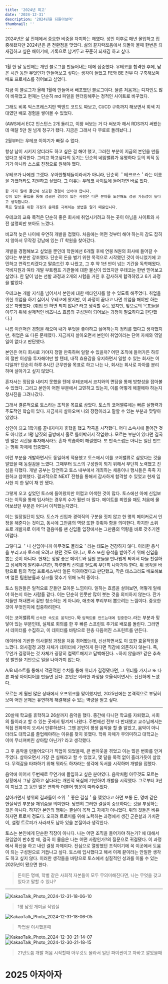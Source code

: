 ```yaml
---
title: '2024년 회고'
date: '2024-12-31'
description: '2024년을 되돌아보며'
thumbnail: ''
---
```


2024년은 삶 전체에서 중요한 비중을 차지하는 해였다.
성인 이후로 매년 몰입하고 집중해왔지만 2024년은 큰 전환점을 맞았다.
삶의 끝자락쯔음에서 되돌아 볼때 한번은 되새김하고 싶은 해이기에, 기록으로 남겨두고 꾸준히 되새김 하고 싶다.

---

1월 한 달 동안에는 개인 블로그를 만들어내는 데에 집중했다.
우테코를 합격한 후에, 남은 시간 동안 무엇인가 만들어보고 싶다는 생각이 들었고 FE와 BE 전부 다 구축해보며 배포 프로세스를 겪어보고 싶었다.

지금 이 블로그가 올해 1월에 만들어서 배포했던 블로그이다.
물론 처음과는 디자인도 많이 바뀌었고 현재는 단순히 md 파일을 렌더링해주는 정적인 사이트로 바꾸었다.

그래도 비록 익스프레스지만 백엔드 코드도 짜보고, CI/CD 구축까지 해보면서 회색 지대였던 배포 경험을 쌓아볼 수 있었다.

(AWS에서 EC2 인스턴스 2개 돌리고, 이왕 써보는 거 다 써보자 해서 RDS까지 써봤는데 매달 5만 원 넘게 청구가 됐다. 지금은 그래서 다 무료로 돌려놨다..)

2월부터는 우테코 이야기가 빠질 수 없다.

항상 남이 시키지 않더라도 하고 싶은 걸 해야 했고, 그러한 부분이 지금의 본인을 만들었다고 생각한다.
그리고 하고싶다의 동기는 단순히 네임밸류가 유명하다 등의 외적 동기가 아니라 스스로 진정으로 원해야 했다.

우테코가 나에겐 그랬다.
우아한형제들이라서가 아니라, 단순히 ＇테크코스＇라는 이름을 가졌더라도 지원하고 싶었다.
그 이유는 우테코 사이트에 들어가면 바로 있다.

```
한 가지 일에 몰입해 성공한 경험이 있어야 합니다.
깊이 있는 몰입을 통해 성공한 경험이 있는 사람은 다른 분야를 도전해도 성공 가능성이 높다고 생각합니다.
목표 달성을 위한 과정과 문제를 극복하는 방법을 알기 때문입니다.
```

우테코의 교육 목적은 단순히 좋은 회사에 취업시키려고 하는 곳이 아님을 사이트와 사전 설명회만 보아도 느꼈다.

비교적 늦은 나이에 우연히 개발을 접했다.
처음에는 어떤 것부터 해야 하는지 감도 잡히지 않아서 무작정 강남에 있는 IT 학원을 찾아갔다.

개발을 경험해보고 싶었을 뿐인데 학원에선 6개월 후에 연봉 N원의 회사에 들어갈 수 있다는 부분만 강조했다.
단순히 돈을 벌기 위한 목적으로 시작했던 것이 아니었기에 고민하고 연락드리겠다고 말씀드린 후 나왔고, 그 후 약 1년 반이 넘는 기간을 독학해왔다.
국비지원과 여타 개발 부트캠프 기관들에 대한 불신이 있었지만 우테코는 한번 믿어보고 싶었다.
한 달이 넘는 선발 과정과 2개의 시험을 거친 후 감사하게 합격하였고 6기 과정을 밟았다.

우테코는 개발 지식을 넘어서서 본인에 대한 메타인지를 할 수 있도록 해주었다.
취업을 위한 취업을 하기 싫어서 우테코에 왔지만, 이 과정이 끝나고 나면 취업을 해야만 하는 것은 자명했다.
(취업 안 하면 되지 않나? 라고 생각할 수도 있지만, 앞으로의 목표들을 이루기 위해 실제적인 비즈니스 흐름의 구성원이 되어보는 과정이 필요하다고 판단했다.)

나름 이런저런 경험을 해오며 내가 무엇을 좋아하고 싫어하는지 정리를 했다고 생각했지만, 취업은 또 다른 문제였다.
지금까지 살아오면서 본인이 취업이라는 단어 자체와 엮일 일이 없다고 판단했다.

본인은 어디 회사로 가야지 정말 만족하며 일할 수 있을까?
어떤 조직에 들어가든 하루의 절반 이상을 투자해야만 할 텐데, 내적 효용감을 유지하면서 일할 수 있는 회사는 어디일까?
단순히 하루 8시간 근무만을 목표로 하고 나는 나, 회사는 회사로 자아를 분리하며 살아가고 싶지 않았다.

혼자서는 정답을 내리지 못했을 텐데 우테코에서 코치와의 면담을 통해 방향성을 잡아볼 수 있었다.
그리고 본인이 어떤 부분에서 고민하고 있는지, 이를 어떻게 해결해야 하는지 청사진을 그려나갔다.

그래서 결론적으로 토스라는 조직을 목표로 삼았다.
토스의 코어밸류에는 빠른 실행력과 주도적인 학습이 있다.
지금까지 살아오며 나의 장점이라고 말할 수 있는 부분과 맞닿아있었다.

성인이 되고 1학기를 끝내자마자 휴학을 했고 작곡을 시작했다.
어디 소속사에 들어간 것도 아니었고 1평 남짓의 골방에서 홀로 틀어박혀서 작업했다.
모르는 부분이 있다면 결국엔 많은 시간을 투자해서라도 혼자 학습하며 해결했다.
또 만족스럽든 아니든 일단 만드는 행위 자체에 집중했다.

이런 부분을 개발하면서도 동일하게 적용했고 토스에서 이를 코어밸류로 삼았다는 것을 알았을 때 동질감을 느꼈다.
그때부터 토스의 구성원이 되기 위해서 부단히 노력했고 진심을 다했다.
개발 공부는 당연하고 토스 내부에서 개최하는 채용이나 행사들은 족족 지원하고 참여했다.
결과적으로 NEXT 전형을 통해서 감사하게 합격할 수 있었고 현재 입사한 지 한 달이 채 안 됐다.

그렇게 오고 싶었던 토스에 들어왔지만 어렵고 어색한 것이 많다.
토스에선 아예 신입보다는 이직을 통해 입사하는 경우의 수가 훨씬 더 많다.
메이트를 뵈었을 때도 처음에 물어보셨던 부분은 어디서 이직했는지였다.

이는 일장일단이 있다.
토스가 신입과 경력직의 구분을 짓지 않고 한 명의 메이커로서 인정을 해준다는 것이고, 동시에 그만큼의 역량 또한 갖춰야 함을 의미한다.
하지만 소위 프로 개발자로 이제 막 걸음마를 뗀 신입들 입장에서는 그만큼의 역량을 바로 갖추기엔 어렵다.

그렇다고 ＇나 신입이니까 아무것도 몰라요＇라는 태도는 건강하지 않다.
이러한 응석을 부리고자 토스에 오려고 했던 것도 아니고, 토스 또한 응석을 받아주기 위해 신입을 뽑는 것이 아니다.
현재는 정말 좋은 메이트와 팀원 분들을 만나뵙게 되어서 다들 친절하고 섬세하게 알려주시지만, 하루빨리 신뢰를 얻도록 부단히 나아가야 한다.
위 생각을 바탕으로 팀의 작업 프로세스부터 얼른 익혀야겠다고 판단했고, 작은 태스크라도 배포해보며 얼른 팀원분들과 싱크를 맞추기 위해 노력 중이다.

토스 팀원들은 일적으로 꾼들만 모아둔 느낌이다.
일하는 흐름을 살펴보면, 어떻게 일해야 하는지 아는 사람들 같다.
이는 단순히 인풋만 많이 붓는 것을 의미하지 않는다.
잔가지들만 쳐내면서 겉만 청소하는 게 아니라, 애초에 뿌리부터 뽑으려는 느낌이다.
중요한 것이 무엇인지에 집중하려한다.

이는 코어밸류의 `신속한 속도로 움직인다.`와 `임팩트를 만드는데에 집중한다.`라는 부분과 맞닿아 있는 부분인데, 실제로 회의를 한 후 빠른 스프린트 주기로 배포를 돌린다.
그러면서 데이터를 수집하고, 이 데이터를 바탕으로 한층 다듬어진 스프린트를 만든다.

데이터에 기반한 의사결정 과정을 처음 겪어봤는데, 신선하면서도 이 또한 효율적임을 느꼈다.
의사결정 과정 자체가 데이터에 기반하게 된다면 직감에 의존하지 않는다.
즉, 무언가 결정하는 것 자체가 굉장히 컴팩트해지고 담백해진다.
~하지 않을까? 같은 추측성 발언을 기반으로 일을 나아가지 않는다.

A/B 테스트를 통해서 객관적인 수치를 통해 위너가 결정됐다면, 그 위너를 가지고 또 다른 파생 아이디어를 만들면 된다.
본인은 이러한 과정을 효율적이면서도 신선하게 느꼈다.

모르는 게 훨씬 많은 상태에서 오프위크를 맞이했지만, 2025년에는 본격적으로 부딪혀보며 어떤 문제든 유연하게 해결해낼 수 있는 역량을 얻고 싶다.

---

20살때 학교를 휴학하고 26살까지 음악을 했다.
중간에 다니던 학교를 자퇴했고, 사회의 틀이라고 할 수 있는 곳에서 튕겨져 나왔다.
주변에선 전부 다 반대했고 교수님께서는 직접 전화까지 오셔서 만류하셨다.
그땐 본인이 평생 음악을 할 줄 알았고, 음악이 아니더라도 대학교를 졸업해야하는 이유를 찾지 못했다.
학위 자체가 무의미하고 대학교는 이미 무너져버린 상아탑 아닌가? 라고 생각했다.

그 후 음악을 만들어오다가 직업이 되었을때, 큰 번아웃을 겪었고 이는 많은 변화를 안겨주었다.
살아오면서 가장 큰 실패라고 할 수 있었고, 몇 달을 목적 없이 흘러가듯이 살았다.
무력감을 타파하기 위해 뭐라도 하자라는 생각에 독서를 시작하며 개발을 접했다.

음악에 이어서 두번째로 무언가에 몰입하고 싶은 분야였다.
음악처럼 아무것도 모르는 상황에서 그냥 잘하고 싶다라는 개인적 욕심에 기반하여 개발을 시작했다.
그로부터 3년이 지났고 그 동안 많은 변화와 더불어 행운이 따라주었다.

살아가면서 행위의 결과들이 소위 ＇좋은 결실＇을 맺었다고 하면 보통 돈, 명예 같은 현실적인 부분을 채워줌을 의미한다.
당연히 그러한 결실이 중요하다는 것을 부정하는 것은 아니다. 하지만 본인의 행위는 결실이 목적 그 자체가 아니었다.
위의 것들은 비유하자면 트로피 정도다.
오히려 트로피를 위해 노력하는 과정에서 생긴 굳은살과 가치관이, 설령 트로피가 사라져도 남아 있을 본질이라 생각한다.

토스는 본인에게 단순한 직장이 아니다.
나는 어떤 조직을 들어가야 하는가? 에 대해서 끊임없이 반추할 때, 결국 이 물음은 나는 어떤 사람인가?의 질문으로 귀결됐다.
이 과정에서 확신을 하고 내린 결정 자체이다.
진심으로 열망했던 조직이기에 꼭 이곳에서 도움이 되는 구성원으로 거듭나고 싶다.
토스에 입사했다고 해서 이제 끝이라는 안일한 생각도 하고 싶지 않다.
이러한 생각들을 바탕으로 토스에서 실질적인 성과를 이룰 수 있는 2025년이 됐으면 한다.

> 돈이든 명예, 학벌 같은 사회적 자본들이 모두 무의미해진다면, 나는 무엇을 갖고 있다고 말할 수 있나?

---

![KakaoTalk_Photo_2024-12-31-18-06-10](https://github.com/user-attachments/assets/2a8a661e-2c32-4b64-a39f-b1b1056f0092)

> 1평 남짓 개미굴 작업실

![KakaoTalk_Photo_2024-12-31-18-06-05](https://github.com/user-attachments/assets/db9e175b-43b8-482e-9b14-abaa91cc3f2d)

> 작업실 이사했을때

![KakaoTalk_Photo_2024-12-30-21-14-07](https://github.com/user-attachments/assets/9f964092-0627-453f-8326-e9b3be6509b2)
![KakaoTalk_Photo_2024-12-30-21-18-15](https://github.com/user-attachments/assets/b1dd0dd7-4cd9-4a22-91e5-e90206d22d1b)

> 21년도쯤 개발 처음 시작할때 아무것도 몰라서 일단 파이썬이고 자바고 깔았을때

# 2025 아자아자
